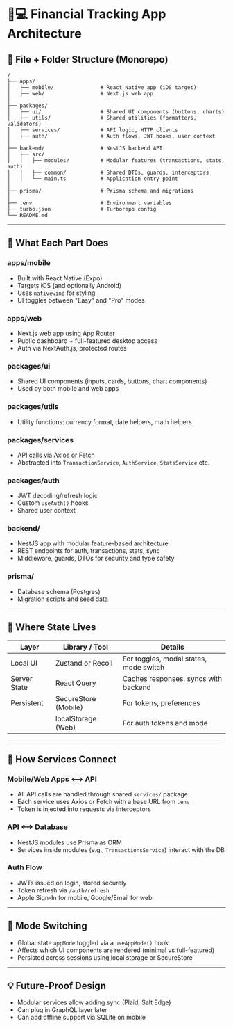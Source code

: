 # 📱💻 Financial Tracking App Architecture

## 📁 File + Folder Structure (Monorepo)

```
/
├── apps/
│   ├── mobile/               # React Native app (iOS target)
│   ├── web/                  # Next.js web app
│
├── packages/
│   ├── ui/                   # Shared UI components (buttons, charts)
│   ├── utils/                # Shared utilities (formatters, validators)
│   ├── services/             # API logic, HTTP clients
│   ├── auth/                 # Auth flows, JWT hooks, user context
│
├── backend/                  # NestJS backend API
│   ├── src/
│   │   ├── modules/          # Modular features (transactions, stats, auth)
│   │   ├── common/           # Shared DTOs, guards, interceptors
│   │   └── main.ts           # Application entry point
│
├── prisma/                   # Prisma schema and migrations
│
├── .env                      # Environment variables
├── turbo.json                # Turborepo config
└── README.md
```

---

## 🧩 What Each Part Does

### apps/mobile
- Built with React Native (Expo)
- Targets iOS (and optionally Android)
- Uses `nativewind` for styling
- UI toggles between "Easy" and "Pro" modes

### apps/web
- Next.js web app using App Router
- Public dashboard + full-featured desktop access
- Auth via NextAuth.js, protected routes

### packages/ui
- Shared UI components (inputs, cards, buttons, chart components)
- Used by both mobile and web apps

### packages/utils
- Utility functions: currency format, date helpers, math helpers

### packages/services
- API calls via Axios or Fetch
- Abstracted into `TransactionService`, `AuthService`, `StatsService` etc.

### packages/auth
- JWT decoding/refresh logic
- Custom `useAuth()` hooks
- Shared user context

### backend/
- NestJS app with modular feature-based architecture
- REST endpoints for auth, transactions, stats, sync
- Middleware, guards, DTOs for security and type safety

### prisma/
- Database schema (Postgres)
- Migration scripts and seed data

---

## 🔄 Where State Lives

| Layer         | Library / Tool           | Details |
|---------------|--------------------------|---------|
| Local UI      | Zustand or Recoil        | For toggles, modal states, mode switch |
| Server State  | React Query              | Caches responses, syncs with backend |
| Persistent    | SecureStore (Mobile)     | For tokens, preferences |
|               | localStorage (Web)       | For auth tokens and mode |

---

## 🔌 How Services Connect

### Mobile/Web Apps ⟷ API
- All API calls are handled through shared `services/` package
- Each service uses Axios or Fetch with a base URL from `.env`
- Token is injected into requests via interceptors

### API ⟷ Database
- NestJS modules use Prisma as ORM
- Services inside modules (e.g., `TransactionsService`) interact with the DB

### Auth Flow
- JWTs issued on login, stored securely
- Token refresh via `/auth/refresh`
- Apple Sign-In for mobile, Google/Email for web

---

## 🔧 Mode Switching

- Global state `appMode` toggled via a `useAppMode()` hook
- Affects which UI components are rendered (minimal vs full-featured)
- Persisted across sessions using local storage or SecureStore

---

## 💡 Future-Proof Design

- Modular services allow adding sync (Plaid, Salt Edge)
- Can plug in GraphQL layer later
- Can add offline support via SQLite on mobile